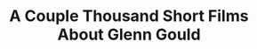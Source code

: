 ---
ee_id: '41'
site: '1'
type: '2'
long_id: 2007-006 A Couple Thousand Short Films About Glenn Gould
url: 2007-006-a-couple-thousand-short-films-about-glenn-gould
year: '2007'
medium: Dual channel video
commission: Film and Video Umbrella
add_credit:
dims:
pitch: "<p>​Goldberg Variation #1 re-constructed using Youtube vidz.</p>"
ps: "<p>​This was the first in a series of three different vidz I ended up making
  which tied together different utube videos using software I made called Gould Pro.
  2 b honest I was hoping for a meme hit! So why I made the first one dual channel
  I have no idea (aka, not really the utube format). The second, and third one ended
  up better in this respect. </p>"
live_url:
related: |-
  [52] 2009-003 Drei Klavierstücke op. 11 - dreiklavierstucke
  [101] 2011-022 Paganini Caprice No. 5 - 2011-022-paganini-caprice-no-5
title: A Couple Thousand Short Films About Glenn Gould
youtube:
imgs: gould-2007-006-install-1-database-NGCA.jpg
subheading:
year2: '2007'
download:
add_credits:
related_code:
! '':
layout: things-i-made
---